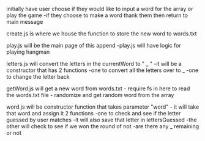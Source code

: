 initially have user choose if they would like to input a word for the array or play the game
    -if they choose to make a word thank them then return to main message

create.js is where we house the function to store the new word to words.txt

play.js will be the main page of this append
    -play.js will have logic for playing hangman

letters.js will convert the letters in the currentWord to " _ "
    -it will be a constructor that has 2 functions
        -one to convert all the letters over to _
        -one to change the letter back

getWord.js will get a new word from words.txt
    - require fs in here to read the words.txt file
    - randomize and get random word from the array

word.js will be constructor function that takes parameter "word"
    - it will take that word and assign it 2 functions
        -one to check and see if the letter guessed by user matches
            -it will also save that letter in lettersGuessed
        -the other will check to see if we won the round of not
            -are there any _ remaining or not
